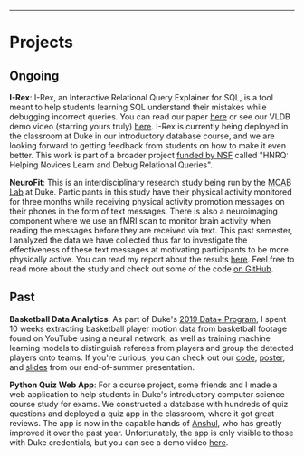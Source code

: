 ---
# Projects

## Ongoing

**I-Rex**: I-Rex, an Interactive Relational Query Explainer for SQL, is a tool meant to help students learning SQL understand their mistakes while debugging incorrect queries. You can read our paper <a href="http://www.vldb.org/pvldb/vol13/p2997-miao.pdf">here</a> or see our VLDB demo video (starring yours truly) <a href="https://dukedb-hnrq.github.io/#demo-video">here</a>. I-Rex is currently being deployed in the classroom at Duke in our introductory database course, and we are looking forward to getting feedback from students on how to make it even better. This work is part of a broader project <a href="https://nsf.gov/awardsearch/showAward?AWD_ID=2008107">funded by NSF</a> called "HNRQ: Helping Novices Learn and Debug Relational Queries".

**NeuroFit**: This is an interdisciplinary research study being run by the <a href="https://www.mcablab.science/">MCAB Lab</a> at Duke. Participants in this study have their physical activity monitored for three months while receiving physical activity promotion messages on their phones in the form of text messages. There is also a neuroimaging component where we use an fMRI scan to monitor brain activity when reading the messages before they are received via text. This past semester, I analyzed the data we have collected thus far to investigate the effectiveness of these text messages at motivating participants to be more physically active. You can read my report about the results <a href="https://alexanderbendeck.github.io/files/NeuroFit Report.pdf">here</a>. Feel free to read more about the study and check out some of the code <a href="https://github.com/AlexanderBendeck/neurofit-study">on GitHub</a>.

## Past

**Basketball Data Analytics**: As part of Duke's <a href="https://bigdata.duke.edu/projects/basketball-analytics-pipeline-raw-video-dynamic-visualization">2019 Data+ Program</a>, I spent 10 weeks extracting basketball player motion data from basketball footage found on YouTube using a neural network, as well as training machine learning models to distinguish referees from players and group the detected players onto teams. If you're curious, you can check out our <a href="https://github.com/AlexanderBendeck/basketball-analytics">code</a>, <a href="https://alexanderbendeck.github.io/files/Basketball Poster.pdf">poster</a>, and <a href="https://alexanderbendeck.github.io/files/Basketball Summary Slides.pdf">slides</a> from our end-of-summer presentation.

**Python Quiz Web App**: For a course project, some friends and I made a web application to help students in Duke's introductory computer science course study for exams. We constructed a database with hundreds of quiz questions and deployed a quiz app in the classroom, where it got great reviews. The app is now in the capable hands of <a href="https://www.linkedin.com/in/anshul-shah99">Anshul</a>, who has greatly improved it over the past year. Unfortunately, the app is only visible to those with Duke credentials, but you can see a demo video <a href="https://youtu.be/3g_aXmRYzzo?t=334">here</a>.
